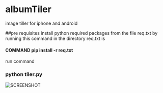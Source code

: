 # albumTiler
image tiller for iphone and android

##pre requisites
install python required packages from the file req.txt
 by running this command in the directory req.txt is
   #### COMMAND    pip install -r req.txt


run command
### python tiler.py

![SCREENSHOT](https://github.com/Ans447766/albumTiler/blob/master/IMG_1107.PNG)
